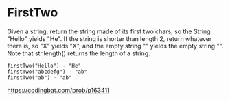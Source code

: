 # FirstTwo

Given a string, return the string made of its first two chars, so the String "Hello" yields "He". If the string is shorter than length 2, return whatever there is, so "X" yields "X", and the empty string "" yields the empty string "". Note that str.length() returns the length of a string.
```
firstTwo("Hello") → "He"
firstTwo("abcdefg") → "ab"
firstTwo("ab") → "ab"
```
https://codingbat.com/prob/p163411
